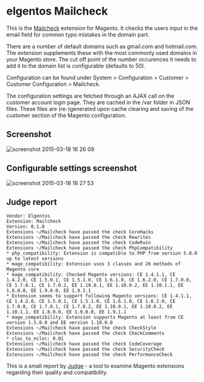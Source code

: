 # elgentos Mailcheck
This is the [Mailcheck](https://github.com/mailcheck/mailcheck) extension for Magento. It checks the users input in the email field for common typo mistakes in the domain part.

There are a number of default domains such as gmail.com and hotmail.com. The extension supplements these with the most commonly used domains in your Magento store. The cut off point of the number occurences it needs to add it to the domain list is configurable (defaults to 50).

Configuration can be found under System > Configuration > Customer > Customer Configuration > Mailcheck.

The configuration settings are fetched through an AJAX call on the customer account login page. They are cached in the /var folder in JSON files. These files are (re-)generated upon cache clearing and saving of the customer section of the Magento configuration. 

## Screenshot
![screenshot 2015-03-18 16 26 09](https://cloud.githubusercontent.com/assets/431360/6712189/909c1ca4-cd8b-11e4-8eac-9162ce4c3553.png)

## Configurable settings screenshot
![screenshot 2015-03-18 16 27 53](https://cloud.githubusercontent.com/assets/431360/6712231/c39aab98-cd8b-11e4-9dc1-d195fa851917.png)

## Judge report
```
Vendor: Elgentos
Extension: Mailcheck
Version: 0.1.0
Extensions ~/Mailcheck have passed the check CoreHacks
Extensions ~/Mailcheck have passed the check Rewrites
Extensions ~/Mailcheck have passed the check CodeRuin
Extensions ~/Mailcheck have passed the check PhpCompatibility
* php_compatibility: Extension is compatible to PHP from version 5.0.0 up to latest versions
* mage_compatibility: Extension uses 3 classes and 26 methods of Magento core
* mage_compatibility: Checked Magento versions: CE 1.4.1.1, CE 1.4.2.0, CE 1.5.0.1, CE 1.5.1.0, CE 1.6.1.0, CE 1.6.2.0, CE 1.7.0.0, CE 1.7.0.1, CE 1.7.0.2, EE 1.10.0.1, EE 1.10.0.2, EE 1.10.1.1, EE 1.8.0.0, EE 1.9.0.0, EE 1.9.1.1
* Extension seems to support following Magento versions: CE 1.4.1.1, CE 1.4.2.0, CE 1.5.0.1, CE 1.5.1.0, CE 1.6.1.0, CE 1.6.2.0, CE 1.7.0.0, CE 1.7.0.1, CE 1.7.0.2, EE 1.10.0.1, EE 1.10.0.2, EE 1.10.1.1, EE 1.8.0.0, EE 1.9.0.0, EE 1.9.1.1
* mage_compatibility: Extension supports Magento at least from CE version 1.5.0.0 and EE version 1.10.0.0
Extensions ~/Mailcheck have passed the check CheckStyle
Extensions ~/Mailcheck have passed the check CheckComments
* cloc_to_ncloc: 0.01
Extensions ~/Mailcheck have passed the check CodeCoverage
Extensions ~/Mailcheck have passed the check SecurityCheck
Extensions ~/Mailcheck have passed the check PerformanceCheck
```
This is a small report by [Judge](http://judge.nr-apps.com/) - a tool to examine Magento extensions regarding their quality and compatibility.
